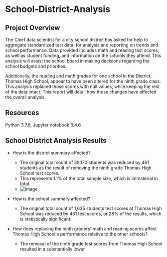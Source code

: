 # School-District-Analysis

## Project Overview
The Chief data scientist for a city school district has asked for help to aggregate standardized test data, for analysis and reporting on trends and school performance.     Data provided includes math and reading test scores, as well as student funding, and information on the schools they attend.    This analysis will assist the school board in making decisions regarding the school budgets and priorities.

Additionally, the reading and math grades for one school in the District, Thomas High School, appear to have been altered for the ninth grade class.  This analysis replaced those scores with null values, while keeping the rest of the data intact.   This report will detail how those changes have affected the overall analysis.

## Resources
Python 3.7.6, Jupyter notebook 6.4.6

##  School District Analysis Results
  - How is the district summary affected?
    - The original total count of 39,170 students was reduced by 461 students as the result of removing the ninth grade Thomas High School test scores.
    - This represents 1.1% of the total sample size, which is immaterial in total.
    - ![image](https://user-images.githubusercontent.com/98435855/155897353-22a5cf5d-1587-4cc0-a06d-bb2b67c19f48.png)


  - How is the school summary affected?
    - The original total count of 1,635 students test scores at Thomas High School was reduced by 461 test scores, or 28% of the results, which is statistically significant.
    
  - How does replacing the ninth graders' math and reading scores affect Thomas High School's performance relative to the other schools?
    - The removal of the ninth grade test scores from Thomas High School resulted in a substantially lower  
